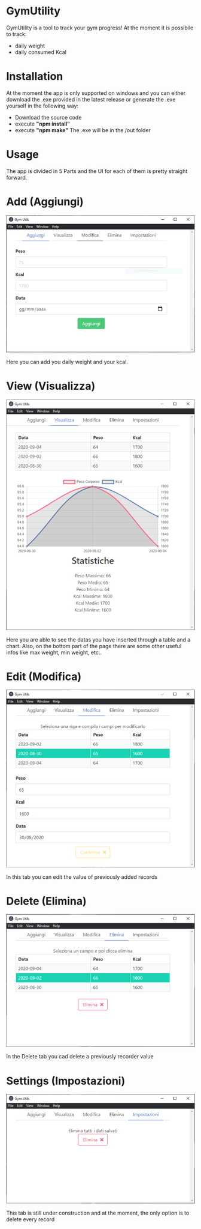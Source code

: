 # GymUtility

GymUtility is a tool to track your gym progress!
At the moment it is possibile to track:
*  daily weight  
*  daily consumed Kcal 



# Installation
At the moment the app is only supported on windows and you can either download the .exe provided in the latest release 
or generate the .exe yourself in the following way:
* Download the source code
* execute **"npm install"**
* execute **"npm make"**
The .exe will be in the /out folder

# Usage
The app is divided in 5 Parts and the UI for each of them is pretty straight forward.

# Add (Aggiungi) 
<p align="center">
  <img src="./img/Add.PNG" alt="Add" >
</p>
Here you can add you daily weight and your kcal.

# View (Visualizza)
 <p align="center">
  <img src="./img/View.png" alt="View" >
</p>
Here you are able to see the datas you have inserted through a table and a chart.
Also, on the bottom part of the page there are some other useful infos like max weight, min weight, etc..

# Edit (Modifica)
 <p align="center">
  <img src="./img/Edit.png" alt="Edit" >
</p>
In this tab you can edit the value of previously added records

# Delete (Elimina)
 <p align="center">
  <img src="./img/Delete.png" alt="Delete" >
</p>
In the Delete tab you cad delete a previously recorder value

# Settings (Impostazioni)
<p align="center">
  <img src="./img/Clear.png" alt="Delete" >
</p>
This tab is still under construction and at the moment, the only option is to delete every record
 
